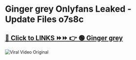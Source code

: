 
 # Ginger grey Onlyfans Leaked - Update Files o7s8c

## <h2><a href="https://clipsfans.com/Ginger_grey&ref=git">🔗 Click to LINKS ⏩⏩ 👉 🟢 Ginger grey </a></h2>

<a href="https://clipsfans.com/Ginger_grey&ref=git" rel="nofollow" data-target="animated-image.originalLink"><img src="https://i.ibb.co.com/xMMVF88/686577567.gif" alt="Viral Video Original" style="max-width: 100%; display: inline-block;" data-target="animated-image.originalImage"></a>

